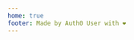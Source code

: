 ```yaml
---
home: true
footer: Made by Auth0 User with ❤️
---
```


<template>
  <div class="main-content">
    <div v-if="user">
      <p align="center">
        Hi {{user.given_name}} {{user.family_name}}, Welcome to the Vuepress Blog
      </p>
      <p align="center">
        <LogoutButton :client="auth0client" />
      </p>
    </div>
    <div v-else>
      <p align="center">
        You are currently not logged-in to the Application. Please use the login button below to sign in
      </p>
      <p align="center">
        <LoginButton :client="auth0client" @login-complete="getUser()" />
      </p>
    </div>
    </div>
</template>

<script>
import auth from "./.vuepress/auth";
import LoginButton from "./.vuepress/components/LoginButton";
import LogoutButton from "./.vuepress/components/LogoutButton";

export default {
  data() {
    return {
      auth0client : null,
      user : null
    }
  },
  async mounted(){
    this.auth0client = await auth.createClient();

    this.user = await this.auth0client.getUser();
  },
  methods : {
    async login () {
      await auth.loginWithPopup(this.auth0client);
    },
    async getUser(){
      this.user = await this.auth0client.getUser();
    }
  }
}
</script>
